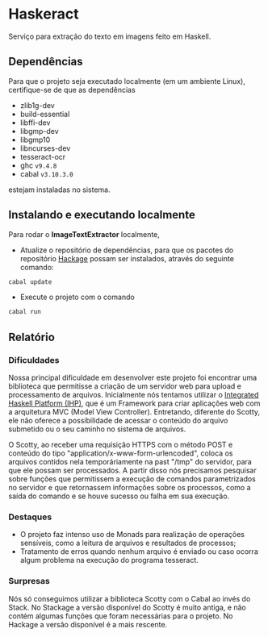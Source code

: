 # Haskeract

Serviço para extração do texto em imagens feito em Haskell.

## Dependências

Para que o projeto seja executado localmente (em um ambiente Linux), certifique-se de que as dependências

- zlib1g-dev
- build-essential
- libffi-dev
- libgmp-dev
- libgmp10
- libncurses-dev
- tesseract-ocr
- ghc `v9.4.8`
- cabal `v3.10.3.0`

estejam instaladas no sistema.

## Instalando e executando localmente

Para rodar o **ImageTextExtractor** localmente,

- Atualize o repositório de dependências, para que os pacotes do repositório [Hackage](https://hackage.haskell.org/) possam ser instalados, através do seguinte comando:

```bash
cabal update
```

- Execute o projeto com o comando

```bash
cabal run
```

## Relatório

### Dificuldades

Nossa principal dificuldade em desenvolver este projeto foi encontrar uma biblioteca que permitisse a criação de um servidor web para upload e processamento de arquivos. Inicialmente nós tentamos utilizar o [Integrated Haskell Platform (IHP)](https://ihp.digitallyinduced.com/), que é um Framework para criar aplicações web com a arquitetura MVC (Model View Controller). Entretando, diferente do Scotty, ele não oferece a possibilidade de acessar o conteúdo do arquivo submetido ou o seu caminho no sistema de arquivos.

O Scotty, ao receber uma requisição HTTPS com o método POST e conteúdo do tipo "application/x-www-form-urlencoded", coloca os arquivos contidos nela temporáriamente na past "/tmp" do servidor, para que ele possam ser processados. A partir disso nós precisamos pesquisar sobre funções que permitissem a execução de comandos parametrizados no servidor e que retornassem informações sobre os processos, como a saída do comando e se houve sucesso ou falha em sua execução.

### Destaques

- O projeto faz intenso uso de Monads para realização de operações sensíveis, como a leitura de arquivos e resultados de  processos;
- Tratamento de erros quando nenhum arquivo é enviado ou caso ocorra algum problema na execução do programa tesseract.

### Surpresas

Nós só conseguimos utilizar a biblioteca Scotty com o Cabal ao invés do Stack. No Stackage a versão disponível do Scotty é muito antiga, e não contém algumas funções que foram necessárias para o projeto. No Hackage a versão disponível é a mais rescente.
